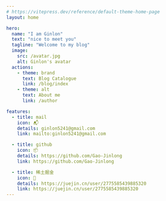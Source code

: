 ```yaml
---
# https://vitepress.dev/reference/default-theme-home-page
layout: home

hero:
  name: "I am Ginlon"
  text: "nice to meet you"
  tagline: "Welcome to my blog"
  image:
    src: /avatar.jpg
    alt: Ginlon's avatar
  actions:
    - theme: brand
      text: Blog Catalogue
      link: /blog/index
    - theme: alt
      text: About me
      link: /author

features:
  - title: mail
    icon: 📬
    details: ginlon5241@gmail.com
    link: mailto:ginlon5241@gmail.com

  - title: github
    icon: 📦
    details: https://github.com/Gao-Jinlong
    link: https://github.com/Gao-Jinlong

  - title: 稀土掘金
    icon: 📖
    details: https://juejin.cn/user/2775585439885320
    link: https://juejin.cn/user/2775585439885320
---
```

